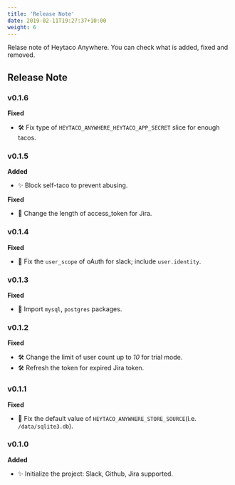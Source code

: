 ```yaml
---
title: 'Release Note'
date: 2019-02-11T19:27:37+10:00
weight: 6
---
```


Relase note of Heytaco Anywhere. You can check what is added, fixed and removed.

## Release Note

### v0.1.6

**Fixed**

* 🛠  Fix type of `HEYTACO_ANYWHERE_HEYTACO_APP_SECRET` slice for enough tacos.

### v0.1.5

**Added**

* ✨  Block self-taco to prevent abusing.

**Fixed**

* 🐛  Change the length of access_token for Jira.

### v0.1.4

**Fixed**

* 🐛 Fix the `user_scope` of oAuth for slack; include `user.identity`.

### v0.1.3

**Fixed**

* 🐛 Import `mysql`, `postgres` packages.


### v0.1.2

**Fixed**

* 🛠 Change the limit of user count up to *10* for trial mode.
* 🛠 Refresh the token for expired Jira token.

### v0.1.1

**Fixed**

* 🐛 Fix the default value of `HEYTACO_ANYWHERE_STORE_SOURCE`(i.e. `/data/sqlite3.db`).

### v0.1.0

**Added**

* ✨ Initialize the project: Slack, Github, Jira supported.
